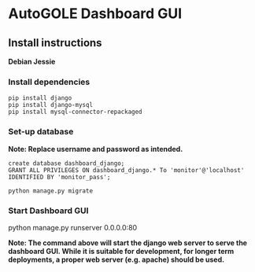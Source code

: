 # AutoGOLE Dashboard GUI #

## Install instructions ##

**Debian Jessie**

### Install dependencies ###
```
pip install django
pip install django-mysql
pip install mysql-connector-repackaged
```

### Set-up database ###

**Note: Replace username and password as intended.**

```
create database dashboard_django;
GRANT ALL PRIVILEGES ON dashboard_django.* To 'monitor'@'localhost' IDENTIFIED BY 'monitor_pass';
```
```
python manage.py migrate
```

### Start Dashboard GUI ###

python manage.py runserver 0.0.0.0:80

**Note: The command above will start the django web server to serve the dashboard GUI. While it is suitable for development, for longer term deployments, a proper web server (e.g. apache) should be used.**